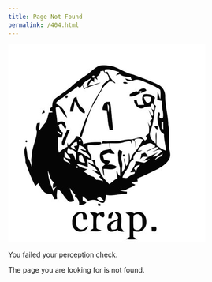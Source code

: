 ```yaml
---
title: Page Not Found
permalink: /404.html
---
```


![Natural 1. Crap.](natural1.jpg)

You failed your perception check.

The page you are looking for is not found.
